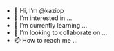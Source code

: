 - 👋 Hi, I’m @kaziop
- 👀 I’m interested in ...
- 🌱 I’m currently learning ...
- 💞️ I’m looking to collaborate on ...
- 📫 How to reach me ...

<!---
kaziop/kaziop is a ✨ special ✨ repository because its `README.md` (this file) appears on your GitHub profile.
You can click the Preview link to take a look at your changes.
--->
